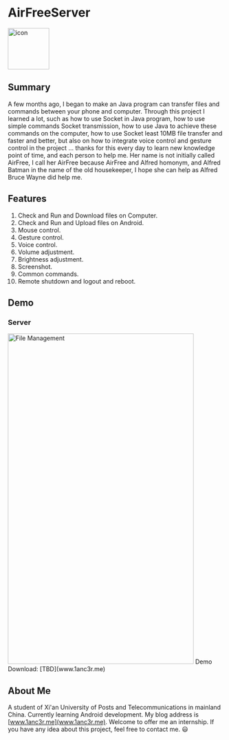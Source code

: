 # AirFreeServer
<img src="http://o7gy5l0ax.bkt.clouddn.com/telegram_144px_1145402_easyicon.net.png" width = "96" height = "96" alt="icon"/>

## Summary
A few months ago, I began to make an Java program can transfer files and commands between your phone and computer. Through this project I learned a lot, such as how to use Socket in Java program, how to use simple commands Socket transmission, how to use Java to achieve these commands on the computer, how to use Socket least 10MB file transfer and faster and better, but also on how to integrate voice control and gesture control in the project ... thanks for this every day to learn new knowledge point of time, and each person to help me.
Her name is not initially called AirFree, I call her AirFree because AirFree and Alfred homonym, and Alfred Batman in the name of the old housekeeper, I hope she can help as Alfred Bruce Wayne did help me.

## Features
1. Check and Run and Download files on Computer.
2. Check and Run and Upload files on Android.
3. Mouse control.
4. Gesture control.
5. Voice control.
6. Volume adjustment.
7. Brightness adjustment.
8. Screenshot.
9. Common commands.
10. Remote shutdown and logout and reboot.

## Demo

### Server
<img src="http://o7gy5l0ax.bkt.clouddn.com/QQ%E6%88%AA%E5%9B%BE20160520200125.png" width = "432" height = "768" alt="File Management" />
Demo Download: [TBD](www.1anc3r.me)

## About Me
A student of Xi'an University of Posts and Telecommunications in mainland China. Currently learning Android development.
My blog address is [www.1anc3r.me](www.1anc3r.me). Welcome to offer me an internship. If you have any idea about this project, feel free to contact me. :smiley:
